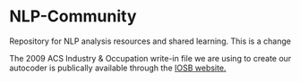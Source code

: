 # NLP-Community
Repository for NLP analysis resources and shared learning. 
This is a change

The 2009 ACS Industry & Occupation write-in file we are using to create our autocoder is publically available through the [IOSB website.](https://www.census.gov/topics/employment/industry-occupation/guidance/indexes.html)

